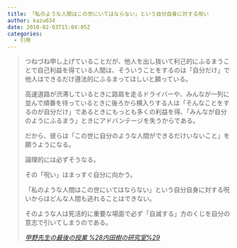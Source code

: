 ```yaml
---
title: 「私のような人間はこの世にいてはならない」という自分自身に対する呪い
author: kazu634
date: 2010-02-03T15:04:05Z
categories:
  - 引用
---
```

<div class="section">
<blockquote title="甲野先生の最後の授業 %28内田樹の研究室%29" cite="http://blog.tatsuru.com/2010/02/03_0942.php">
<p>
      つねづね申し上げていることだが、他人を出し抜いて利己的にふるまうことで自己利益を得ている人間は、そういうことをするのは「自分だけ」で他人はできるだけ遵法的にふるまってほしいと願っている。
</p>

<p>
      高速道路が渋滞しているときに路肩を走るドライバーや、みんなが一列に並んで順番を待っているときに後ろから横入りする人は「そんなことをするのが自分だけ」であるときにもっとも多くの利益を得、「みんなが自分のようにふるまう」ときにアドバンテージを失うからである。
</p>

<p>
      だから、彼らは「この世に自分のような人間ができるだけいないこと」を願うようになる。
</p>

<p>
      論理的には必ずそうなる。
</p>

<p>
      その「呪い」はまっすぐ自分に向かう。
</p>

<p>
      「私のような人間はこの世にいてはならない」という自分自身に対する呪いからはどんな人間も逃れることはできない。
</p>

<p>
      そのような人は死活的に重要な場面で必ず「自滅する」方のくじを自分の意志で引いてしまうのである。
</p>

<p>
<cite><a href="http://blog.tatsuru.com/2010/02/03_0942.php" onclick="__gaTracker('send', 'event', 'outbound-article', 'http://blog.tatsuru.com/2010/02/03_0942.php', '甲野先生の最後の授業 %28内田樹の研究室%29');" target="_blank">甲野先生の最後の授業 %28内田樹の研究室%29</a></cite>
</p>
</blockquote>
</div>
